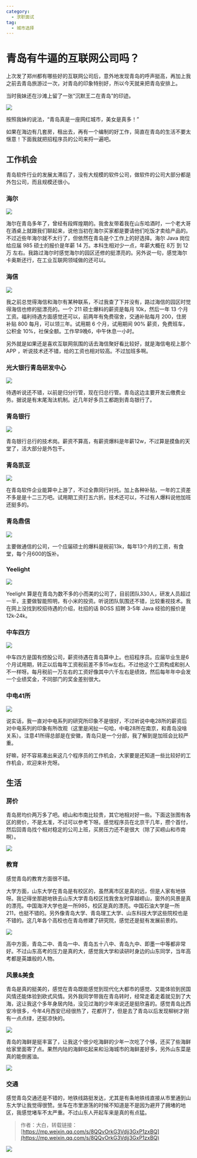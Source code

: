 ```yaml
---
category:
  - 求职面试
tag:
  - 城市选择
---
```


# 青岛有牛逼的互联网公司吗？



上次发了郑州都有哪些好的互联网公司后，意外地发现青岛的呼声挺高，再加上我之前去青岛旅游过一次，对青岛的印象特别好，所以今天就来把青岛安排上。

当时我妹还在沙滩上留了一张“沉默王二在青岛”的印迹。

![](http://cdn.tobebetterjavaer.com/tobebetterjavaer/images/cityselect/qingdao-938dc8a2-9b47-4e12-aa45-79c2caf94f04.png)

按照我妹的说法，“青岛真是一座网红城市，美女是真多！”

如果在海边有几套房，租出去，再有一个编制的好工作，简直在青岛的生活不要太惬意！下面我就把招程序员的公司来捋一遍吧。

## 工作机会

青岛软件行业的发展太滞后了，没有大规模的软件公司，做软件的公司大部分都是外包公司，而且规模还很小。

### 海尔

![](http://cdn.tobebetterjavaer.com/tobebetterjavaer/images/cityselect/qingdao-e656449e-a34f-4915-a1cb-459208d23e34.png)

海尔在青岛多年了，曾经有段辉煌期的。我舍友带着我在山东哈酒时，一个老大哥在酒桌上就跟我们聊起来，说他当初在海尔买家都是要请他们吃饭才卖给产品的。不过近些年海尔就不太行了，但依然在青岛是个工作上的好选择。海尔 Java 岗位给应届 985 硕士的报价是年薪 14 万。本科生相对少一点，年薪大概在 8万 到 12万 左右。我路过海尔时感觉海尔的园区还修的挺漂亮的。另外说一句，感觉海尔卡奥斯还行，在工业互联网领域做的还可以。

### 海信

![](http://cdn.tobebetterjavaer.com/tobebetterjavaer/images/cityselect/qingdao-9645cf8d-d9dc-4de7-a192-bdb9a447ec49.png)

我之前总觉得海信和海尔有某种联系，不过我查了下并没有，路过海信的园区时觉得海信也修的挺漂亮的。一个 211 硕士爆料的薪资是每月 10k，然后一年 13 个月工资。福利待遇方面感觉还可以，前两年有免费宿舍，交通补贴每月 200，住房补贴 800 每月，可以领三年。试用期 6 个月，试用期间 90% 薪资，免费班车，公积金 10%，社保全额。工作早9晚6，中午休息一小时。

另外就是如果还是喜欢互联网氛围的话去海信聚好看比较好，就是海信电视上那个 APP ，听说技术还不错，给的工资也相对较高。不过加班多啊。

### 光大银行青岛研发中心

![](http://cdn.tobebetterjavaer.com/tobebetterjavaer/images/cityselect/qingdao-7351e8f8-90d5-4f3c-998a-703b36ec1fca.png)

待遇听说还不错，以前是归分行管，现在归总行管。青岛这边主要开发云缴费业务。据说是有末尾淘汰机制。近几年好多员工都跑到青岛银行了。

### 青岛银行

![](http://cdn.tobebetterjavaer.com/tobebetterjavaer/images/cityselect/qingdao-cc5091a0-28ad-4439-8718-a6b79e80ef83.png)

青岛银行总行的技术岗。薪资不算高，有薪资爆料是年薪12w，不过算是摸鱼的天堂了，活大部分是外包干。

### 青岛凯亚

![](http://cdn.tobebetterjavaer.com/tobebetterjavaer/images/cityselect/qingdao-9fcaebb9-fcf0-4b34-8302-c0be931ae1ce.png)

在青岛软件企业能算中上游了，不过全靠同行衬托。加上各种补贴，一年的工资差不多是是十二三万吧。试用期工资打五六折。技术还可以，不过有人爆料说他加班还挺多的。

### 青岛鼎信

![](http://cdn.tobebetterjavaer.com/tobebetterjavaer/images/cityselect/qingdao-f941c172-1ff2-40ce-bea0-8cb52a030bf3.png)

主要做通信的公司，一个应届硕士的爆料是税前13k，每年13个月的工资，有食堂，每个月600的饭补。

### Yeelight

![](http://cdn.tobebetterjavaer.com/tobebetterjavaer/images/cityselect/qingdao-7f88980b-d21e-4b27-9306-f911eb8a02e6.png)

Yeelight 算是在青岛为数不多的小而美的公司了，目前团队330人，研发人员超过一半，主要做智能照明，有小米的投资。听说团队氛围还不错，比较重视技术。我在网上没找到校招待遇的介绍，社招的话 BOSS 招聘 3-5年 Java 经验的报价是 12k-24k。

### 中车四方

![](http://cdn.tobebetterjavaer.com/tobebetterjavaer/images/cityselect/qingdao-f75fc5b3-2587-42d5-a80f-592a49c515eb.png)

中车四方是国有控股公司，薪资待遇在青岛算中上。也招程序员。应届毕业生是6个月试用期，转正以后每年工资税前差不多15w左右。不过他这个工资构成和别人不一样呀。每月税前一万左右的工资好像其中六千左右是绩效，然后每年年中会发一个业绩奖金，不同部门的奖金差别很大。

### 中电41所

![](http://cdn.tobebetterjavaer.com/tobebetterjavaer/images/cityselect/qingdao-53f614bb-d10d-4ae2-9f83-5911ef8ddead.png)

说实话，我一直对中电系列的研究所印象不是很好，不过听说中电28所的薪资后对中电系列的印象有所改观（这里是闲扯一句哈，中电28所在南京，和青岛没啥关系）。注意41所得总部是在安徽，青岛只是一个分部，我了解到是加班会比较严重。

好嘛，好不容易凑出来这几个程序员的工作机会，大家要是还知道一些比较好的工作机会，欢迎来补充呀。

## 生活

### 房价

青岛房均价两万多了吧。崂山和市南比较贵，其它地相对好一些。下面这张图有各区的房价，不是太准，不过可以参考下呀。感觉程序员在北京干几年，攒个首付，然后回青岛找个相对稳定的公司上班，买房压力还不是很大（除了买崂山和市南啊）。

![](http://cdn.tobebetterjavaer.com/tobebetterjavaer/images/cityselect/qingdao-a228e29e-363f-44a3-b8cc-6cdd18d34b9f.png)

### 教育

感觉青岛的教育方面很不错。

大学方面，山东大学在青岛是有校区的，虽然离市区是真的远，但是人家有地铁呀。我记得坐那趟地铁去山东大学青岛校区找我舍友时穿越崂山，窗外的风景是真的漂亮。中国海洋大学也是一所985，校区是真的漂亮。中国石油大学是一所211，也挺不错的。另外像青岛大学、青岛理工大学、山东科技大学这些院校也是不错的。这几年各个高校也在青岛修建了研究院，感觉还是挺有发展前景的。

![](http://cdn.tobebetterjavaer.com/tobebetterjavaer/images/cityselect/qingdao-b37788d7-c33d-475a-bc69-05927bf0825d.png)

高中方面，青岛二中、青岛一中、青岛五十八中、青岛九中、即墨一中等都非常好。不过山东高考的压力是真的大，感觉我大学和读研时身边的山东同学，当年高考都是英雄般的人物。

### 风景&美食

青岛是真的挺美的，感觉在青岛既能感觉到现代化大都市的感觉、又能体验到民国风情还能体验到欧式风情。另外我同学带我在青岛转时，经常走着走着就见到了大海，这让我这个多年身居内陆，没见过海的少年来说还是挺欣喜的。感觉青岛比西安冷很多，今年4月西安已经很热了，花都开了，但是去了青岛以后发现柳树才刚有一点点绿，还挺凉快的。

![](http://cdn.tobebetterjavaer.com/tobebetterjavaer/images/cityselect/qingdao-d619e60b-732b-497f-a4a0-ebbad7ce1ce9.png)

青岛的海鲜是挺丰富了，让我这个很少吃海鲜的少年一次吃了个够，还买了些海鲜给家里面寄了点。果然内陆的海鲜吃起来和沿海城市的海鲜差好多，另外山东菜是真的能倒酱油。

![](http://cdn.tobebetterjavaer.com/tobebetterjavaer/images/cityselect/qingdao-ce0b22f6-0b52-425c-a5d0-4eefe52706f6.png)

### 交通

感觉青岛交通还是不错的，地铁线路挺发达，尤其是有条地铁线直接从市里通到山东大学让我觉得很赞。坐车在市里游荡的时候不知道是不是因为避开了拥堵的地区，我感觉堵车不太严重。不过山东人开起车来是真的有点猛。


>作者：大白，转载链接：[https://mp.weixin.qq.com/s/8QQvOrkG3Vdjj3GxP1zxBQ](https://mp.weixin.qq.com/s/8QQvOrkG3Vdjj3GxP1zxBQ)

![](http://cdn.tobebetterjavaer.com/tobebetterjavaer/images/xingbiaogongzhonghao.png)
